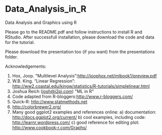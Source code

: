 # Data_Analysis_in_R
Data Analysis and Graphics using R

Please go to the README.pdf and follow instructions to install R and RStudio. After successfull installation, please download the code and data for the tutorial.

Please download the presentation too (if you want) from the presentations folder.

Acknowledgements:
1. Hox, Joop. "Multilevel Analysis”:http://joophox.net/mlbook1/preview.pdf
2. W.B. King. “Linear Regression”: 
http://ww2.coastal.edu/kingw/statistics/R-tutorials/simplelinear.html
3. Joshua Reich (josh@i2pi.com) "ML in R"
4. Code adapted from R-bloggers:http://www.r-bloggers.com/
5. Quick-R: http://www.statmethods.net
6. http://colorbrewer2.org/
7. Many good ggplot2 examples and references online:
   a) documentation: http://docs.ggplot2.org/current/
   b) cool examples, including code: http://learnr.wordpress.com/
   c) good reference for editing plot: http://www.cookbook-r.com/Graphs/



